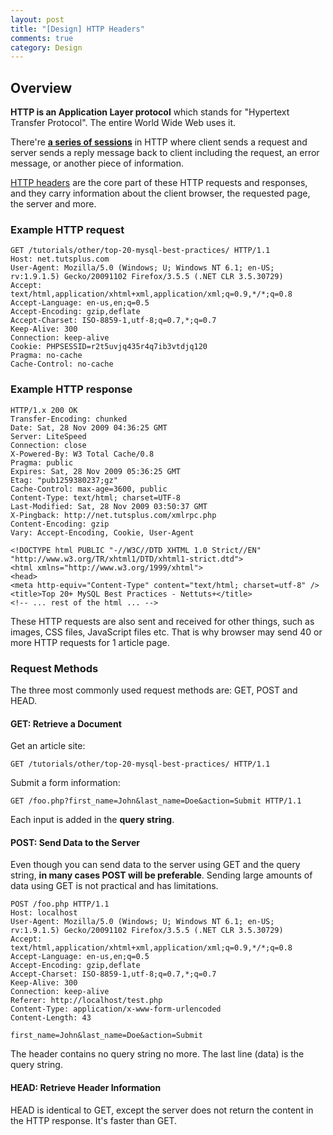 ```yaml
---
layout: post
title: "[Design] HTTP Headers"
comments: true
category: Design
---
```


## Overview

**HTTP is an Application Layer protocol** which stands for "Hypertext Transfer Protocol". The entire World Wide Web uses it.

There're **[a series of sessions](http://www.differencebetween.net/technology/internet/difference-between-tcp-and-http/)** in HTTP where client sends a request and server sends a reply message back to client including the request, an error message, or another piece of information.

[HTTP headers](http://code.tutsplus.com/tutorials/http-headers-for-dummies--net-8039) are the core part of these HTTP requests and responses, and they carry information about the client browser, the requested page, the server and more.

### Example HTTP request

    GET /tutorials/other/top-20-mysql-best-practices/ HTTP/1.1
    Host: net.tutsplus.com
    User-Agent: Mozilla/5.0 (Windows; U; Windows NT 6.1; en-US; rv:1.9.1.5) Gecko/20091102 Firefox/3.5.5 (.NET CLR 3.5.30729)
    Accept: text/html,application/xhtml+xml,application/xml;q=0.9,*/*;q=0.8
    Accept-Language: en-us,en;q=0.5
    Accept-Encoding: gzip,deflate
    Accept-Charset: ISO-8859-1,utf-8;q=0.7,*;q=0.7
    Keep-Alive: 300
    Connection: keep-alive
    Cookie: PHPSESSID=r2t5uvjq435r4q7ib3vtdjq120
    Pragma: no-cache
    Cache-Control: no-cache

### Example HTTP response

    HTTP/1.x 200 OK
    Transfer-Encoding: chunked
    Date: Sat, 28 Nov 2009 04:36:25 GMT
    Server: LiteSpeed
    Connection: close
    X-Powered-By: W3 Total Cache/0.8
    Pragma: public
    Expires: Sat, 28 Nov 2009 05:36:25 GMT
    Etag: "pub1259380237;gz"
    Cache-Control: max-age=3600, public
    Content-Type: text/html; charset=UTF-8
    Last-Modified: Sat, 28 Nov 2009 03:50:37 GMT
    X-Pingback: http://net.tutsplus.com/xmlrpc.php
    Content-Encoding: gzip
    Vary: Accept-Encoding, Cookie, User-Agent

    <!DOCTYPE html PUBLIC "-//W3C//DTD XHTML 1.0 Strict//EN" "http://www.w3.org/TR/xhtml1/DTD/xhtml1-strict.dtd">
    <html xmlns="http://www.w3.org/1999/xhtml">
    <head>
    <meta http-equiv="Content-Type" content="text/html; charset=utf-8" />
    <title>Top 20+ MySQL Best Practices - Nettuts+</title>
    <!-- ... rest of the html ... -->

These HTTP requests are also sent and received for other things, such as images, CSS files, JavaScript files etc. That is why browser may send 40 or more HTTP requests for 1 article page.

### Request Methods

The three most commonly used request methods are: GET, POST and HEAD.

#### GET: Retrieve a Document

Get an article site:

    GET /tutorials/other/top-20-mysql-best-practices/ HTTP/1.1

Submit a form information:

    GET /foo.php?first_name=John&last_name=Doe&action=Submit HTTP/1.1

Each input is added in the **query string**.

#### POST: Send Data to the Server

Even though you can send data to the server using GET and the query string, **in many cases POST will be preferable**. Sending large amounts of data using GET is not practical and has limitations.

    POST /foo.php HTTP/1.1
    Host: localhost
    User-Agent: Mozilla/5.0 (Windows; U; Windows NT 6.1; en-US; rv:1.9.1.5) Gecko/20091102 Firefox/3.5.5 (.NET CLR 3.5.30729)
    Accept: text/html,application/xhtml+xml,application/xml;q=0.9,*/*;q=0.8
    Accept-Language: en-us,en;q=0.5
    Accept-Encoding: gzip,deflate
    Accept-Charset: ISO-8859-1,utf-8;q=0.7,*;q=0.7
    Keep-Alive: 300
    Connection: keep-alive
    Referer: http://localhost/test.php
    Content-Type: application/x-www-form-urlencoded
    Content-Length: 43

    first_name=John&last_name=Doe&action=Submit

The header contains no query string no more. The last line (data) is the query string.

#### HEAD: Retrieve Header Information

HEAD is identical to GET, except the server does not return the content in the HTTP response. It's faster than GET.
